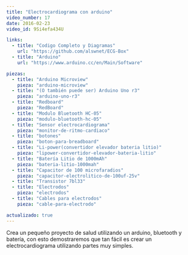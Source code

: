 ```yaml
---
title: "Electrocardiograma con arduino"
video_number: 17
date: 2016-02-23
video_id: 9Si4efa434U

links:
  - title: "Codigo Completo y Diagramas"
    url: "https://github.com/alswnet/ECG-Box"
  - title: "Arduino"
    url: "https://www.arduino.cc/en/Main/Software"

piezas:
  - title: "Arduino Microview"
    pieza: "arduino-microview"
  - title: "(O también puede ser) Arduino Uno r3"
    pieza: "arduino-uno-r3"
  - title: "Redboard"
    pieza: "RedBoard"
  - title: "Modulo Bluetooth HC-05"
    pieza: "modulo-bluetooth-hc-05"
  - title: "Sensor electrocardiograma"
    pieza: "monitor-de-ritmo-cardiaco"
  - title: "botones"
    pieza: "boton-para-breadboard"
  - title: "Li-power(convertidor elevador bateria litio)"
    pieza: "lipower-convertidor-elevador-bateria-litio"
  - title: "Batería Litio de 1000mAh"
    pieza: "bateria-litio-1000mah"
  - title: "Capacitor de 100 microfaradios"
    pieza: "capacitor-electrolitico-de-100uf-25v"
  - title: "Transistor 7bl33"
  - title: "Electrodos"
    pieza: "electrodos"
  - title: "Cables para electrodos"
    pieza: "cable-para-electrodo"

actualizado: true
---
```


Crea un pequeño proyecto de salud utilizando un arduino, bluetooth y batería, con esto demostraremos que tan fácil es crear un electrocardiograma utilizando partes muy simples.
